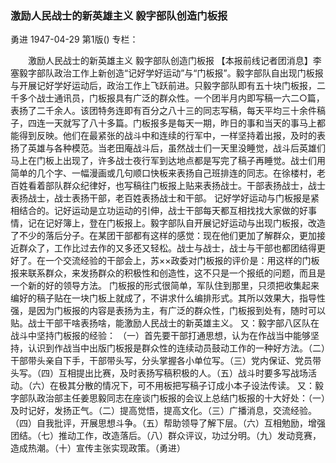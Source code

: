 ### 激励人民战士的新英雄主义  毅字部队创造门板报
勇进
1947-04-29
第1版()
专栏：

　　激励人民战士的新英雄主义
    毅字部队创造门板报
    【本报前线记者团消息】李塞毅字部队政治工作上新创造“记好学好运动”与“门板报”。毅字部队自出现门板报与开展记好学好运动后，政治工作上飞跃前进。只毅字部队即有五十块门板报，二千多个战士通讯员，门板报具有广泛的群众性。一个团半月内即写稿一六二○篇，表扬了二千余人。该团特务连即有百分之八十三的同志写稿，每天平均三十余件稿子，四连一天就写了八十多篇。门板报多是每天一期，昨日的事和当天的事马上都能得到反映。他们在最紧张的战斗中和连续的行军中，一样坚持着出报，及时的表扬了英雄与各种模范。当老田庵战斗后，虽然战士们一天里没睡觉，战斗后英雄们马上在门板上出现了，许多战士夜行军到达地点都是写完了稿子再睡觉。战士们用简单的几个字、一幅漫画或几句顺口快板来表扬自己班排连的同志。在徐楼村，老百姓看着部队群众纪律好，也写稿往门板报上贴来表扬战士。干部表扬战士，战士表扬战士，战士表扬干部，老百姓表扬战士和干部。
    记好学好运动与门板报是紧相结合的。记好运动是立功运动的引伸，战士干部每天都互相找找大家做的好事情，记在记好簿上，登在门板报上。毅字部队自开展记好运动与出现门板报，改造了不少的落后分子。在某团干部都有这样的感觉：现在他们更加了解群众，更加接近群众了，工作比过去作的又多还又轻松。战士与战士，战士与干部也都团结得更好了。在一个交流经验的干部会上，苏××政委对门板报的评价是：用这样的门板报来联系群众，来发扬群众的积极性和创造性，这不只是一个报纸的问题，而且是一个新的好的领导方法。
    门板报的形式很简单，军队住到那里，只须把收集起来编好的稿子贴在一块门板上就成了，不讲求什么编排形式。其所以效果大，指导性强，是因为门板报的内容是表扬为主，有广泛的群众性，门板报到处有，随时可以贴。战士干部干啥表扬啥，能激励人民战士的新英雄主义。
    又：毅字部八区队在战斗中坚持门板报的经验：
    （一）首先要干部打通思想，认为在作战当中能够坚持，认识到作战当中出版门板报是群众性的连续动员鼓动工作的一种好方法。（二）干部带头亲自下手，干部带头写，分头掌握各小单位写。（三）党内保证、党员带头写。（四）互相提出比赛，及时表扬写稿积极的人。（五）战斗时要多写战场活动。（六）在极其分散的情况下，可不用板把写稿子订成小本子设法传读。
    又：毅字部队政治部主任姜思毅同志在座谈门板报的会议上总结门板报的十大好处：（一）及时记好，发扬正气。（二）提高觉悟，提高文化。（三）广播消息，交流经验。（四）自我批评，开展思想斗争。（五）帮助领导了解下层。（六）互相勉励，增强团结。（七）推动工作，改造落后。（八）群众评议，功过分明。（九）发动竞赛，造成热潮。（十）宣传主张实现政策。（勇进）
